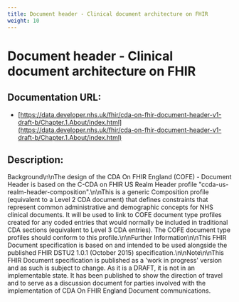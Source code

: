 ```yaml
---
title: Document header - Clinical document architecture on FHIR
weight: 10
---
```


# Document header - Clinical document architecture on FHIR

## Documentation URL:
 - [https://data.developer.nhs.uk/fhir/cda-on-fhir-document-header-v1-draft-b/Chapter.1.About/index.html](https://data.developer.nhs.uk/fhir/cda-on-fhir-document-header-v1-draft-b/Chapter.1.About/index.html)

## Description:
Background\n\nThe design of the CDA On FHIR England (COFE) - Document Header is based on the C-CDA on FHIR US Realm Header profile "ccda-us-realm-header-composition".\n\nThis is a generic Composition profile (equivalent to a Level 2 CDA document) that defines constraints that represent common administrative and demographic concepts for NHS clinical documents. It will be used to link to COFE document type profiles created for any coded entries that would normally be included in traditional CDA sections (equivalent to Level 3 CDA entries). The COFE document type profiles should conform to this profile.\n\nFurther Information\n\nThis FHIR Document specification is based on and intended to be used alongside the published FHIR DSTU2 1.0.1 (October 2015) specification.\n\nNote\n\nThis FHIR Document specification is published as a 'work in progress' version and as such is subject to change. As it is a DRAFT, it is not in an implementable state. It has been published to show the direction of travel and to serve as a discussion document for parties involved with the implementation of CDA On FHIR England Document communications. 

